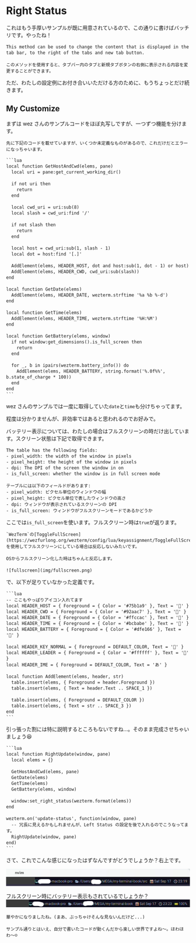 # Right Status

これはもう手厚いサンプルが既に用意されているので、この通りに書けばバッチリです。やったね！

```admonish info title="[window:set_right_status(string)](https://wezfurlong.org/wezterm/config/lua/window/set_right_status.html)"
This method can be used to change the content that is displayed in the tab bar, to the right of the tabs and new tab button. 

このメソッドを使用すると、タブバー内のタブと新規タブボタンの右側に表示される内容を変更することができます。
```
ただ、わたしの設定例にお付き合いいただける方のために、もうちょっとだけ続きます。

## My Customize
まずは wez さんのサンプルコードをほぼ丸写しですが、一つずつ機能を分けます。

```admonish warning
先に下記のコードを載せていますが、いくつか未定義なものがあるので、これだけだとエラーになっちゃいます。
```

~~~admonish example title="status.lua"
```lua
local function GetHostAndCwd(elems, pane)
  local uri = pane:get_current_working_dir()

  if not uri then
    return
  end

  local cwd_uri = uri:sub(8)
  local slash = cwd_uri:find '/'

  if not slash then
    return
  end

  local host = cwd_uri:sub(1, slash - 1)
  local dot = host:find '[.]'

  AddElement(elems, HEADER_HOST, dot and host:sub(1, dot - 1) or host)
  AddElement(elems, HEADER_CWD, cwd_uri:sub(slash))
end

local function GetDate(elems)
  AddElement(elems, HEADER_DATE, wezterm.strftime '%a %b %-d')
end

local function GetTime(elems)
  AddElement(elems, HEADER_TIME, wezterm.strftime '%H:%M')
end

local function GetBattery(elems, window)
  if not window:get_dimensions().is_full_screen then
    return
  end

  for _, b in ipairs(wezterm.battery_info()) do
    AddElement(elems, HEADER_BATTERY, string.format('%.0f%%', b.state_of_charge * 100))
  end
end
```
~~~

wez さんのサンプルでは一度に取得していた`date`と`time`も分けちゃってます。

程度は分かりませんが、非効率ではあると思われるのでお好みで。

バッテリー表示については、わたしの場合はフルスクリーンの時だけ出しています。スクリーン状態は下記で取得できます。

```admonish info title="[window:get_dimensions()](https://wezfurlong.org/wezterm/config/lua/window/get_dimensions.html)"
The table has the following fields:
- pixel_width: the width of the window in pixels
- pixel_height: the height of the window in pixels
- dpi: The DPI of the screen the window in on
- is_full_screen: whether the window is in full screen mode

テーブルには以下のフィールドがあります:
- pixel_width: ピクセル単位のウィンドウの幅
- pixel_height: ピクセル単位で表したウィンドウの高さ
- dpi: ウィンドウが表示されているスクリーンの DPI
- is_full_screen: ウィンドウがフルスクリーンモードであるかどうか

```

ここでは`is_full_screen`を使います。フルスクリーン時は`true`が返ります。

```admonish warning
`WezTerm`の[ToggleFullScreen](https://wezfurlong.org/wezterm/config/lua/keyassignment/ToggleFullScreen.html)を使用してフルスクリーンにしている場合は反応しないみたいです。

OSからフルスクリーン化した時はちゃんと反応します。

![fullscreen](img/fullscreen.png)
```

で、以下が足りていなかった定義です。

~~~admonish example title="status.lua"
```lua
-- ここもやっぱりアイコン入れてます
local HEADER_HOST = { Foreground = { Color = '#75b1a9' }, Text = '' }
local HEADER_CWD = { Foreground = { Color = '#92aac7' }, Text = '' }
local HEADER_DATE = { Foreground = { Color = '#ffccac' }, Text = '' }
local HEADER_TIME = { Foreground = { Color = '#bcbabe' }, Text = '' }
local HEADER_BATTERY = { Foreground = { Color = '#dfe166' }, Text = '' }

local HEADER_KEY_NORMAL = { Foreground = DEFAULT_COLOR, Text = '' }
local HEADER_LEADER = { Foreground = { Color = '#ffffff' }, Text = '' }
local HEADER_IME = { Foreground = DEFAULT_COLOR, Text = 'あ' }

local function AddElement(elems, header, str)
  table.insert(elems, { Foreground = header.Foreground })
  table.insert(elems, { Text = header.Text .. SPACE_1 })

  table.insert(elems, { Foreground = DEFAULT_COLOR })
  table.insert(elems, { Text = str .. SPACE_3 })
end
```
~~~

引っ張った割には特に説明するところもないですね...。そのまま完成させちゃいましょう😆

~~~admonish example title="status.lua"
```lua
local function RightUpdate(window, pane)
  local elems = {}

  GetHostAndCwd(elems, pane)
  GetDate(elems)
  GetTime(elems)
  GetBattery(elems, window)

  window:set_right_status(wezterm.format(elems))
end

wezterm.on('update-status', function(window, pane)
  -- 冗長に見えるかもしれませんが、Left Status の設定を後で入れるのでこうなってます。
  RightUpdate(window, pane)
end)
```
~~~


さて、これでこんな感じになったはずなんですがどうでしょうか？右上です。

![right-status](img/right-status.png)

フルスクリーン時にバッテリー表示もされているでしょうか？
![right-status](img/right-status-full.png)


```admonish success
華やかになりましたね。(まあ、ぶっちゃけそんな見ないんだけど...) 

サンプル通りとはいえ、自分で書いたコードが動くんだから楽しい世界ですよね〜。ほわほわ〜☺️
```
